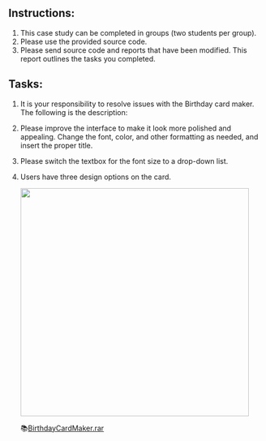 
## Instructions:

1. This case study can be completed in groups (two students per group).
2. Please use the provided source code.
3. Please send source code and reports that have been modified. This report outlines the tasks you completed.

## Tasks:

1. It is your responsibility to resolve issues with the Birthday card maker. The following is the description:
2. Please improve the interface to make it look more polished and appealing. Change the font, color, and other formatting as needed, and insert the proper title.
3. Please switch the textbox for the font size to a drop-down list.
4. Users have three design options on the card.

    <img src="https://github.com/drshahizan/learn-aspnet/blob/main/image/ass2.png" width="450" />

    📚[BirthdayCardMaker.rar](https://github.com/drshahizan/learn-aspnet/blob/main/image/CurrencyConverter.rar)
